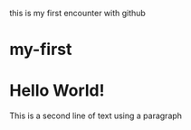 this is my first encounter with github
# my-first
<h1>Hello World!</h1>
<p>This is a second line of text using a paragraph</p>
